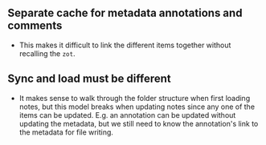 ## Separate cache for metadata annotations and comments

- This makes it difficult to link the different items together without recalling the `zot`.

## Sync and load must be different

- It makes sense to walk through the folder structure when first loading notes, but this model breaks when updating notes since any one of the items can be updated. E.g. an annotation can be updated without updating the metadata, but we still need to know the annotation's link to the metadata for file writing.

